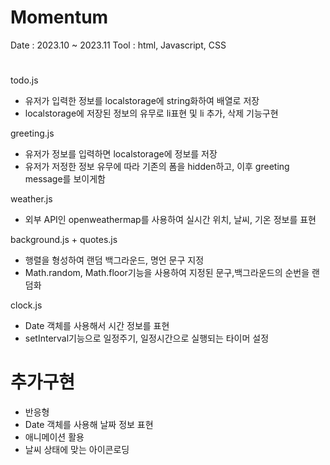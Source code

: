 # Momentum

Date : 2023.10 ~ 2023.11
Tool : html, Javascript, CSS

#

todo.js

<ul>
  <li>유저가 입력한 정보를 localstorage에 string화하여 배열로 저장 </li>
  <li>localstorage에 저장된 정보의 유무로 li표현 및 li 추가, 삭제 기능구현</li>
</ul>

greeting.js

<ul>
  <li>유저가 정보를 입력하면 localstorage에 정보를 저장</li>
  <li>유저가 저정한 정보 유무에 따라 기존의 폼을 hidden하고, 이후 greeting message를 보이게함</li>
</ul>

weather.js

<ul>
  <li>외부 API인 openweathermap를 사용하여 실시간 위치, 날씨, 기온 정보를 표현</li>
</ul>

background.js + quotes.js

<ul>
  <li>행렬을 형성하여 랜덤 백그라운드, 명언 문구 지정</li>
  <li>Math.random, Math.floor기능을 사용하여 지정된 문구,백그라운드의 순번을 랜덤화</li>
</ul>

clock.js

<ul>
  <li>Date 객체를 사용해서 시간 정보를 표현</li>
  <li>setInterval기능으로 일정주기, 일정시간으로 실행되는 타이머 설정</li>
</ul>

# 추가구현

<ul>
  <li>반응형</li>
  <li>Date 객체를 사용해 날짜 정보 표현</li>
  <li>애니메이션 활용</li>
  <li>날씨 상태에 맞는 아이콘로딩</li>
</ul>
